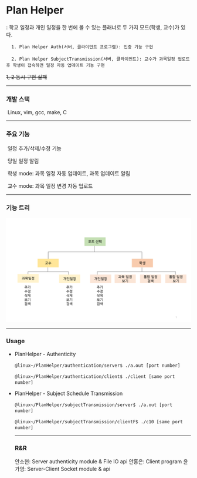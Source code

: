# Plan Helper

: 학교 일정과 개인 일정을 한 번에 볼 수 있는 플래너로 두 가지 모드(학생, 교수)가 있다.

      1. Plan Helper Auth(서버, 클라이언트 프로그램): 인증 기능 구현

      2. Plan Helper SubjectTransmission(서버, 클라이언트): 교수가 과목일정 업로드 후 학생이 접속하면 일정 자동 업데이트 기능 구현

~~1, 2 동시 구현 실패~~

------
### 개발 스택
​	Linux, vim, gcc, make, C

------

### 주요 기능

​		일정 추가/삭제/수정 기능

​		당일 일정 알림

​		학생 mode: 과목 일정 자동 업데이트, 과목 업데이트 알림

​		교수 mode: 과목 일정 변경 자동 업로드

------

### 기능 트리

![functionTree](./functionTree.png)

------

### Usage

- PlanHelper - Authenticity

  ```
  @linux~/PlanHelper/authentication/server$ ./a.out [port number]
  ```

  ```
  @linux~/PlanHelper/authentication/client$ ./client [same port number]
  ```



- PlanHelper - Subject Schedule Transmission

  ```
  @linux~/PlanHelper/subjectTransmission/server$ ./a.out [port number]
  ```

  ```
  @linux~/PlanHelper/subjectTransmission/clientF$ ./c10 [same port number]
  ```

  -----
  ### R&R
  안소현: Server authenticity module & File IO api
  안홍은: Client program
  윤가영: Server-Client Socket module & api
